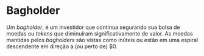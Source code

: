 # Bagholder

Um _bagholder_, é um investidor que continua segurando sua bolsa de moedas ou _tokens_ que diminuíram significativamente de valor. As moedas mantidas pelos _bagholders_ são vistas como inúteis ou estão em uma espiral descendente em direção a (ou perto de) $0.
